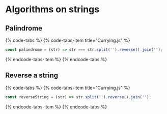 # Algorithms on strings

## Palindrome

{% code-tabs %}
{% code-tabs-item title="Currying.js" %}
```javascript
const palindrome = (str) => str === str.split('').reverse().join('');
```
{% endcode-tabs-item %}
{% endcode-tabs %}

## Reverse a string

{% code-tabs %}
{% code-tabs-item title="Currying.js" %}
```javascript
const reverseString = (str) => str.split('').reverse().join('');
```
{% endcode-tabs-item %}
{% endcode-tabs %}

